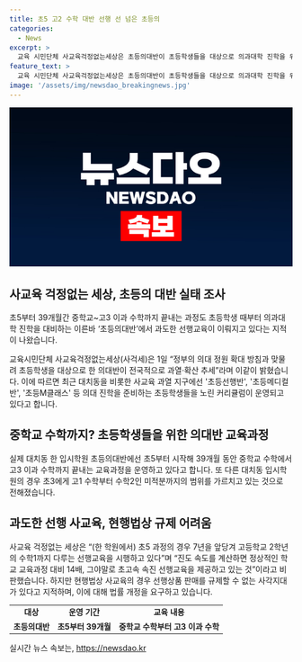 ```yaml
---
title: 초5 고2 수학 대반 선행 선 넘은 초등의
categories:
  - News
excerpt: >
  교육 시민단체 사교육걱정없는세상은 초등의대반이 초등학생들을 대상으로 의과대학 진학을 위해 고도한 선행교육이 이뤄지고 있다고 지적했다. 한 입시학원에서는 초5부터 39개월 동안 중학교 수학부터 고3 이과 수학까지 끝내는 교육과정을 운영하고 있으며, 다른 학원에서도 초등학생들을 대상으로 의대 진학을 준비하는 특별한 커리큘럼을 운영하고 있다고 전했다. 이에 대해 사걱세는 사각지대에 대한 우려를 제기하며, 과도한 선행 사교육을 막기 위한 법률 개정을 요구했다.
feature_text: >
  교육 시민단체 사교육걱정없는세상은 초등의대반이 초등학생들을 대상으로 의과대학 진학을 위해 고도한 선행교육이 이뤄지고 있다고 지적했다. 한 입시학원에서는 초5부터 39개월 동안 중학교 수학부터 고3 이과 수학까지 끝내는 교육과정을 운영하고 있으며, 다른 학원에서도 초등학생들을 대상으로 의대 진학을 준비하는 특별한 커리큘럼을 운영하고 있다고 전했다. 이에 대해 사걱세는 사각지대에 대한 우려를 제기하며, 과도한 선행 사교육을 막기 위한 법률 개정을 요구했다.
image: '/assets/img/newsdao_breakingnews.jpg'
---
```


<p><img src="/assets/img/newsdao_breakingnews.jpg" alt="implanttips 속보" /></p>

<h2 data-ke-size="size26">사교육 걱정없는 세상, 초등의 대반 실태 조사</h2>

<p>초5부터 39개월간 중학교~고3 이과 수학까지 끝내는 과정도 초등학생 때부터 의과대학 진학을 대비하는 이른바 ‘초등의대반’에서 과도한 선행교육이 이뤄지고 있다는 지적이 나왔습니다.</p>

<p data-ke-size="size16">교육시민단체 사교육걱정없는세상(사걱세)은 1일 “정부의 의대 정원 확대 방침과 맞물려 초등학생을 대상으로 한 의대반이 전국적으로 과열·확산 추세”라며 이같이 밝혔습니다. 이에 따르면 최근 대치동을 비롯한 사교육 과열 지구에선 '초등선행반', '초등메디컬반', '초등M클래스' 등 의대 진학을 준비하는 초등학생들을 노린 커리큘럼이 운영되고 있다고 합니다.</p>

<h2>
중학교 수학까지? 초등학생들을 위한 의대반 교육과정
</h2>

<p data-ke-size="size16">
실제 대치동 한 입시학원 초등의대반에선 초5부터 시작해 39개월 동안 중학교 수학에서 고3 이과 수학까지 끝내는 교육과정을 운영하고 있다고 합니다. 또 다른 대치동 입시학원의 경우 초3에게 고1 수학부터 수학2인 미적분까지의 범위를 가르치고 있는 것으로 전해졌습니다.</p>

<h2>
과도한 선행 사교육, 현행법상 규제 어려움
</h2>

<p data-ke-size="size16">
사교육 걱정없는 세상은 “(한 학원에서) 초5 과정의 경우 7년을 앞당겨 고등학교 2학년의 수학1까지 다루는 선행교육을 시행하고 있다”며 “진도 속도를 계산하면 정상적인 학교 교육과정 대비 14배, 그야말로 초고속 속진 선행교육을 제공하고 있는 것”이라고 비판했습니다. 하지만 현행법상 사교육의 경우 선행상품 판매를 규제할 수 없는 사각지대가 있다고 지적하며, 이에 대해 법률 개정을 요구하고 있습니다.
</p>

<table>
    <tbody>
        <tr>
            <td style="text-align: center; height: 17px;"><b>대상</b></td>
            <td style="text-align: center; height: 17px;"><b>운영 기간</b></td>
            <td style="text-align: center; height: 17px;"><b>교육 내용</b></td>
        </tr>
        <tr>
            <td style="text-align: center; height: 17px;"><b>초등의대반</b></td>
            <td style="text-align: center; height: 17px;"><b>초5부터 39개월</b></td>
            <td style="text-align: center; height: 17px;"><b>중학교 수학부터 고3 이과 수학</b></td>
        </tr>
    </tbody>
</table>
실시간 뉴스 속보는, <a href="https://newsdao.kr" rel="dofollow">https://newsdao.kr</a>


